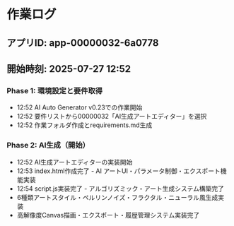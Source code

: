 # 作業ログ

## アプリID: app-00000032-6a0778
## 開始時刻: 2025-07-27 12:52

### Phase 1: 環境設定と要件取得
- 12:52 AI Auto Generator v0.23での作業開始
- 12:52 要件リストから00000032「AI生成アートエディター」を選択
- 12:52 作業フォルダ作成とrequirements.md生成

### Phase 2: AI生成（開始）
- 12:52 AI生成アートエディターの実装開始
- 12:53 index.html作成完了 - AI アートUI・パラメータ制御・エクスポート機能実装
- 12:54 script.js実装完了 - アルゴリズミック・アート生成システム構築完了
- 6種類アートスタイル・ペルリンノイズ・フラクタル・ニューラル風生成実装
- 高解像度Canvas描画・エクスポート・履歴管理システム実装完了